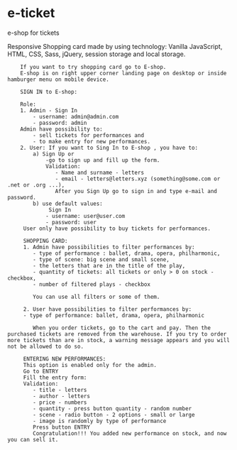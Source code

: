 # e-ticket 
e-shop for tickets

Responsive Shopping card made by using technology: 
        Vanilla JavaScript, HTML, CSS, Sass, jQuery, session storage and local storage. 

        If you want to try shopping card go to E-shop.
        E-shop is on right upper corner landing page on desktop or inside hamburger menu on mobile device.
        
        SIGN IN to E-shop:

        Role:
        1. Admin - Sign In 
            - username: admin@admin.com
            - password: admin
        Admin have possibility to:
            - sell tickets for performances and 
            - to make entry for new performances.
        2. User: If you want to Sing In to E-shop , you have to:
            a) Sign Up or 
                -go to sign up and fill up the form. 
                Validation: 
                   - Name and surname - letters
                   - email - letters@letters.xyz (something@some.com or .net or .org ...),
                   After you Sign Up go to sign in and type e-mail and password.  
            b) use default values: 
                 Sign In 
                - username: user@user.com
                - password: user
         User only have possibility to buy tickets for performances.

         SHOPPING CARD:
         1. Admin have possibilities to filter performances by:
            - type of performance : ballet, drama, opera, philharmonic,
            - type of scene: big scene and small scene,
            - the letters that are in the title of the play,
            - quantity of tickets: all tickets or only > 0 on stock - checkbox,
            - number of filtered plays - checkbox

            You can use all filters or some of them.

         2. User have possibilities to filter performances by:
         - type of performance: ballet, drama, opera, philharmonic    

            When you order tickets, go to the cart and pay. Then the purchased tickets are removed from the warehouse. If you try to order more tickets than are in stock, a warning message appears and you will not be allowed to do so.

         ENTERING NEW PERFORMANCES:
         This option is enabled only for the admin.
         Go to ENTRY
         Fill the entry form:
         Validation:
            - title - letters
            - author - letters
            - price - numbers
            - quantity - press button quantity - random number
            - scene - radio button - 2 options - small or large
            - image is randomly by type of performance
            Press button ENTRY
            Congratulation!!! You added new performance on stock, and now you can sell it.
